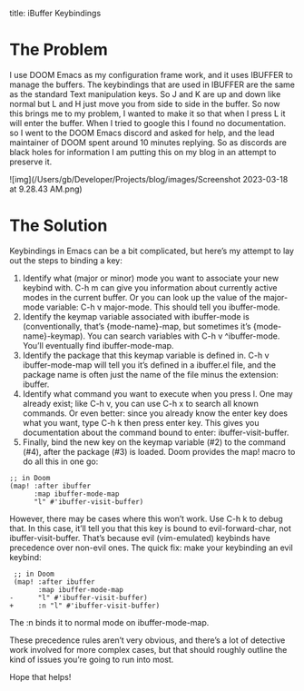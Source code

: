 title: iBuffer Keybindings
# The Problem

I use DOOM Emacs as my configuration frame work, and it uses IBUFFER to manage the buffers. The keybindings that are used in IBUFFER are the same as the standard Text manipulation keys. So J and K are up and down like normal but L and H just move you from side to side in the buffer. So now this brings me to my problem, I wanted to make it so that when I press L it will enter the buffer. When I tried to google this I found no documentation. so I went to the DOOM Emacs discord and asked for help, and the lead maintainer of DOOM spent around 10 minutes replying. So as discords are black holes for information I am putting this on my blog in an attempt to preserve it.

![img](/Users/gb/Developer/Projects/blog/images/Screenshot 2023-03-18 at 9.28.43 AM.png)


# The Solution

Keybindings in Emacs can be a bit complicated, but here&rsquo;s my attempt to lay out the steps to binding a key:

1.  Identify what (major or minor) mode you want to associate your new keybind with. C-h m can give you information about currently active modes in the current buffer. Or you can look up the value of the major-mode variable: C-h v major-mode. This should tell you ibuffer-mode.
2.  Identify the keymap variable associated with ibuffer-mode is (conventionally, that&rsquo;s {mode-name}-map, but sometimes it&rsquo;s {mode-name}-keymap). You can search variables with C-h v ^ibuffer-mode. You&rsquo;ll eventually find ibuffer-mode-map.
3.  Identify the package that this keymap variable is defined in. C-h v ibuffer-mode-map will tell you it&rsquo;s defined in a ibuffer.el file, and the package name is often just the name of the file minus the extension: ibuffer.
4.  Identify what command you want to execute when you press l. One may already exist; like C-h v, you can use C-h x to search all known commands. Or even better: since you already know the enter key does what you want, type C-h k then press enter key. This gives you documentation about the command bound to enter: ibuffer-visit-buffer.
5.  Finally, bind the new key on the keymap variable (#2) to the command (#4), after the package (#3) is loaded. Doom provides the map! macro to do all this in one go:

```emacs-lisp
;; in Doom
(map! :after ibuffer
      :map ibuffer-mode-map
      "l" #'ibuffer-visit-buffer)
```

However, there may be cases where this won&rsquo;t work. Use C-h k to debug that. In this case, it&rsquo;ll tell you that this key is bound to evil-forward-char, not ibuffer-visit-buffer. That&rsquo;s because evil (vim-emulated) keybinds have precedence over non-evil ones. The quick fix: make your keybinding an evil keybind:

```emacs-lisp
 ;; in Doom
 (map! :after ibuffer
       :map ibuffer-mode-map
-      "l" #'ibuffer-visit-buffer)
+      :n "l" #'ibuffer-visit-buffer)
```

The :n binds it to normal mode on ibuffer-mode-map.

These precedence rules aren&rsquo;t very obvious, and there&rsquo;s a lot of detective work involved for more complex cases, but that should roughly outline the kind of issues you&rsquo;re going to run into most.

Hope that helps!
